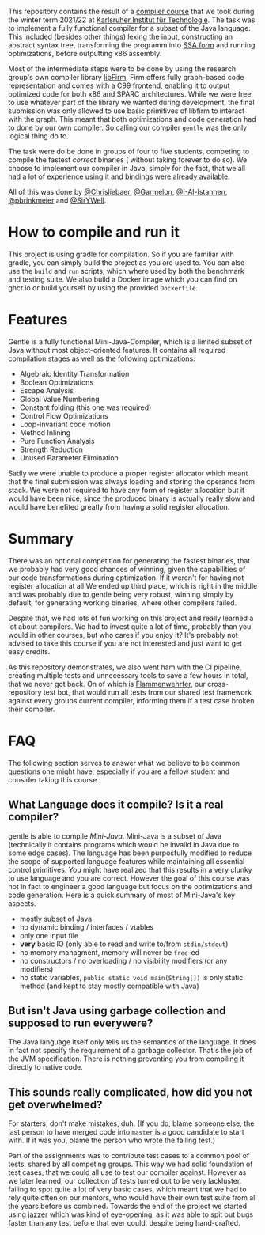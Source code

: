 This repository contains the result of a [compiler course](https://pp.info.uni-karlsruhe.de/lehre/WS202122/compprakt/)
that we took during the winter term 2021/22 at [Karlsruher Institut für Technologie](https://www.kit.edu/). The task was
to implement a fully functional compiler for a subset of the Java language. This included (besides other things)
lexing the input, constructing an abstract syntax tree, transforming the programm
into [SSA form](https://en.wikipedia.org/wiki/Static_single_assignment_form) and running optimizations, before
outputting x86 assembly.

Most of the intermediate steps were to be done by using the research group's own compiler
library [libFirm](https://pp.ipd.kit.edu/firm/). Firm offers fully graph-based code representation and comes with a C99
frontend, enabling it to output optimized code for both x86 and SPARC architectures. While we were free to use whatever
part of the library we wanted during development, the final submission was only allowed to use basic primitives of
libfirm to interact with the graph. This meant that both optimizations and code generation had to done by our own
compiler. So calling our compiler `gentle` was the only logical thing do to.

The task were do be done in groups of four to five students, competing to compile the fastest *correct* binaries (
without taking forever to do so). We choose to implement our compiler in Java, simply for the fact, that we all had a
lot of experience using it and [bindings were already available](https://pp.ipd.kit.edu/git/jFirm/).

All of this was done by [@Chrisliebaer](https://github.com/chrisliebaer), [@Garmelon](https://github.com/Garmelon),
[@I-Al-Istannen](https://github.com/I-Al-Istannen), [@pbrinkmeier](https://github.com/pbrinkmeier)
and [@SirYWell](https://github.com/SirYwell).

# How to compile and run it
This project is using gradle for compilation. So if you are familiar with gradle, you can simply build the project as
you are used to. You can also use the `build` and `run` scripts, which where used by both the benchmark and testing suite.
We also build a Docker image which you can find on ghcr.io or build yourself by using the provided `Dockerfile`.

# Features
Gentle is a fully functional Mini-Java-Compiler, which is a limited subset of Java without most object-oriented
features. It contains all required compilation stages as well as the following optimizations:

* Algebraic Identity Transformation
* Boolean Optimizations
* Escape Analysis
* Global Value Numbering
* Constant folding (this one was required)
* Control Flow Optimizations
* Loop-invariant code motion
* Method Inlining
* Pure Function Analysis
* Strength Reduction
* Unused Parameter Elimination

Sadly we were unable to produce a proper register allocator which meant that the final submission was always loading
and storing the operands from stack. We were not required to have any form of register allocation but it would have
been nice, since the produced binary is actually really slow and would have benefited greatly from having a solid
register allocation.

# Summary
There was an optional competition for generating the fastest binaries, that we probably had very good chances of winning,
given the capabilities of our code transformations during optimization. If it weren't for having not register allocation at all
We ended up third place, which is right in the middle and was probably due to gentle being very robust, winning simply
by default, for generating working binaries, where other compilers failed.

Despite that, we had lots of fun working on this project and really learned a lot about compilers. We had to invest
quite a lot of time, probably than you would in other courses, but who cares if you enjoy it? It's probably not advised
to take this course if you are not interested and just want to get easy credits.

As this repository demonstrates, we also went ham with the CI pipeline, creating multiple tests and unnecessary tools to
save a few hours in total, that we never got back. On of which is [Flammenwehrfer](https://github.com/Flammenwehrfer),
our cross-repository test bot, that would run all tests from our shared test framework against every groups current
compiler, informing them if a test case broken their compiler.

# FAQ
The following section serves to answer what we believe to be common questions one might have, especially if you are a
fellow student and consider taking this course.

## What Language does it compile? Is it a real compiler?
gentle is able to compile *Mini-Java*. Mini-Java is a subset of Java (technically it contains programs which would be
invalid in Java due to some edge cases). The language has been purposfully modified to reduce the scope of supported
language features while maintaining all essential control primitives. You might have realized that this results in a
very clunky to use language and you are correct. However the goal of this course was not in fact to engineer a good
language but focus on the optimizations and code generation. Here is a quick summary of most of Mini-Java's key aspects.

* mostly subset of Java
* no dynamic binding / interfaces / vtables
* only one input file
* **very** basic IO (only able to read and write to/from `stdin/stdout`)
* no memory managment, memory will never be `free`-ed
* no constructors / no overloading / no visibility modifiers (or any modifiers)
* no static variables, `public static void main(String[])` is only static method (and kept to stay mostly compatible
  with Java)

## But isn't Java using garbage collection and supposed to run everywere?
The Java language itself only tells us the semantics of the language. It does in fact not specify the requirement of a
garbage collector. That's the job of the JVM specification. There is nothing preventing you from compiling it directly
to native code.

## This sounds really complicated, how did you not get overwhelmed?
For starters, don't make mistakes, duh. (If you do, blame someone else, the last person to have merged code
into `master` is a good candidate to start with. If it was you, blame the person who wrote the failing test.)

Part of the assignments was to contribute test cases to a common pool of tests, shared by all competing groups. This
way we had solid foundation of test cases, that we could all use to test our compiler against. However as we later
learned, our collection of tests turned out to be very lackluster, failing to spot quite a lot of very basic cases,
which meant that we had to rely quite often on our mentors, who would have their own test suite from all the years before
us combined. Towards the end of the project we started using [jazzer](https://github.com/CodeIntelligenceTesting/jazzer)
which was kind of eye-opening, as it was able to spit out bugs faster than any test before that ever could, despite
being hand-crafted.
